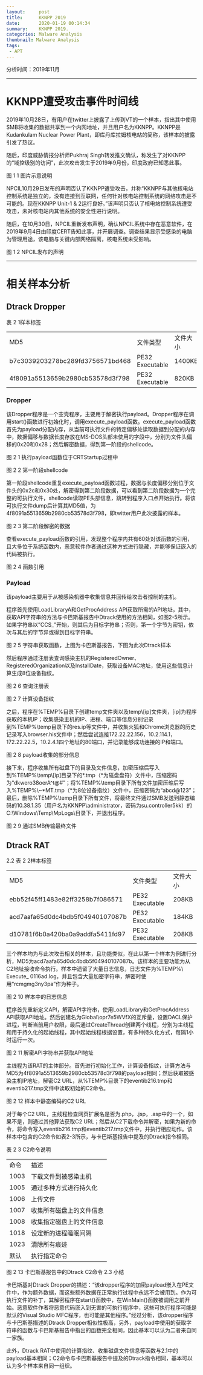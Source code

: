 ```yaml
---
layout:     post
title:      KKNPP 2019
date:       2020-01-19 00:14:34
summary:    KKNPP 2019.
categories: Malware Analysis
thumbnail: Malware Analysis
tags:
 - APT
---
```


<p>分析时间：2019年11月</p>

<hr />

<h1>KKNPP遭受攻击事件时间线</h1>

<p>2019年10月28日，有用户在twitter上披露了上传到VT的一个样本，指出其中使用SMB将收集的数据共享到一个内网地址，并且用户名为KKNPP。KKNPP是Kudankulam Nuclear Power Plant，即库丹库拉姆核电站的简称，该样本的披露引发了热议。</p>

<p>随后，印度威胁情报分析师Pukhraj Singh转发推文确认，称发生了对KKNPP的“域控级别的访问”，此次攻击发生于2019年9月份，印度政府已知悉此事。</p>

<amp-img src="{{ site.baseurl }}assets/images/kknpp2019/image1.png" layout="responsive" alt="" class="mb3"></amp-img>
<amp-img src="{{ site.baseurl }}assets/images/kknpp2019/image2.png" layout="responsive" alt="" class="mb3"></amp-img>
图 1 1 图片示意说明

<p>NPCIL10月29日发布的声明否认了KKNPP遭受攻击，并称“KKNPP与其他核电站控制系统是独立的，没有连接到互联网，任何针对核电站控制系统的网络攻击是不可能的。现在KKNPP Unit-1 & 2运行良好。”该声明只否认了核电站控制系统遭受攻击，未对核电站内其他系统的安全性进行说明。</p>
<p>随后，在10月30日，NPCIL重新发布声明，确认NPCIL系统中存在恶意软件，在2019年9月4日由印度CERT告知此事，并开展调查。调查结果显示受感染的电脑为管理用途，该电脑与关键内部网络隔离，核电系统未受影响。</p>
   
<amp-img src="{{ site.baseurl }}assets/images/kknpp2019/image3.png" layout="responsive" alt="NPCIL发布的声明1" class="mb3"></amp-img>
<amp-img src="{{ site.baseurl }}assets/images/kknpp2019/image4.png" layout="responsive" alt="NPCIL发布的声明2" class="mb3"></amp-img>
图 1 2 NPCIL发布的声明

<hr />

<h1>相关样本分析</h1>
<h2>Dtrack Dropper</h2>
表 2 1样本标签
<table>
    <tr>
        <td>MD5</td>
        <td>文件类型</td>
        <td>文件大小</td>
    </tr>
    <tr>
        <td>b7c3039203278bc289fd3756571bd468</td>
        <td>PE32 Executable</td>
        <td>1400KB</td>
    </tr>
    <tr>
        <td>4f8091a5513659b2980cb53578d3f798</td>
        <td>PE32 Executable</td>
        <td>820KB</td>
    </tr>
</table>

<h3>Dropper</h3>
<p>该Dropper程序是一个空壳程序，主要用于解密执行payload。Dropper程序在调用start()函数进行初始化时，调用execute_payload函数。execute_payload函数首先为payload分配内存，从当前可执行文件的特定偏移处读取数据到分配的内存中，数据偏移与数据长度存放在MS-DOS头部未使用的字段中，分别为文件头偏移的0x20和0x28；然后解密数据，得到第一阶段的shellcode。</p>
 
<amp-img src="{{ site.baseurl }}assets/images/kknpp2019/image5.png" layout="responsive" alt="执行payload函数位于CRTStartup过程中" class="mb3"></amp-img>
图 2 1 执行payload函数位于CRTStartup过程中

<amp-img src="{{ site.baseurl }}assets/images/kknpp2019/image6.png" layout="responsive" alt="第一阶段shellcode" class="mb3"></amp-img>
图 2 2 第一阶段shellcode

<p>第一阶段shellcode重复execute_payload函数过程，数据与长度偏移分别位于文件头的0x2c和0x30处，解密得到第二阶段数据，可以看到第二阶段数据为一个完整的可执行文件，shellcode读取PE头部信息，跳转到程序入口点开始执行。将该可执行文件dump后计算其MD5值，为4f8091a5513659b2980cb53578d3f798，即twitter用户此次披露的样本。</p>
 
<amp-img src="{{ site.baseurl }}assets/images/kknpp2019/image7.png" layout="responsive" alt="第二阶段解密的数据" class="mb3"></amp-img>
图 2 3 第二阶段解密的数据
<p>查看execute_payload函数的引用，发现整个程序内共有60处对该函数的引用，且大多位于系统函数内，恶意软件作者通过这种方式进行隐藏，并能够保证嵌入的代码被执行。</p>
 
<amp-img src="{{ site.baseurl }}assets/images/kknpp2019/image8.png" layout="responsive" alt="函数引用" class="mb3"></amp-img>
图 2 4 函数引用

<h3>Payload</h3>

<p>该payload主要用于从被感染机器中收集信息并回传给攻击者控制的主机。</p>

<p>程序首先使用LoadLibraryA和GetProcAddress API获取所需的API地址，其中，获取API字符串的方法与卡巴斯基报告中Dtrack使用的方法相同，如图2-5所示。如果字符串以”CCS_”开始，则其后为目标字符串；否则，第一个字节为密钥，依次与其后的字节异或得到目标字符串。</p>
  
<amp-img src="{{ site.baseurl }}assets/images/kknpp2019/image9.png" layout="responsive" alt="字符串获取函数，卡巴斯基报告" class="mb3"></amp-img>
<amp-img src="{{ site.baseurl }}assets/images/kknpp2019/image10.png" layout="responsive" alt="字符串获取函数，此次Dtrack样本" class="mb3"></amp-img>
图 2 5 字符串获取函数，上图为卡巴斯基报告，下图为此次Dtrack样本

<p>然后程序通过注册表查询感染主机的RegisteredOwner、RegisteredOrganization以及InstallDate，获取设备MAC地址，使用这些信息计算生成8位设备指纹。</p>
 
<amp-img src="{{ site.baseurl }}assets/images/kknpp2019/image11.png" layout="responsive" alt="查询注册表" class="mb3"></amp-img>
图 2 6 查询注册表

<amp-img src="{{ site.baseurl }}assets/images/kknpp2019/image12.png" layout="responsive" alt="计算设备指纹" class="mb3"></amp-img>
图 2 7 计算设备指纹

<p>之后，程序在%TEMP%目录下创建temp文件夹以及temp\[ip]文件夹，[ip]为程序获取的本机IP；收集感染主机的IP、进程、端口等信息分别记录到%TEMP%\temp目录下的res.ip等文件中，并收集火狐和Chrome浏览器的历史记录写入browser.his文件中；然后尝试连接172.22.22.156，10.2.114.1，172.22.22.5，10.2.4.1四个地址的80端口，并记录能够成功连接的IP和端口。</p>
 
<amp-img src="{{ site.baseurl }}assets/images/kknpp2019/image13.png" layout="responsive" alt="payload收集的部分信息" class="mb3"></amp-img>
图 2 8 payload收集的部分信息

<p>接下来，程序收集所有磁盘下的目录及文件信息，加密压缩后写入到%TEMP%\temp\[ip]目录下的*.tmp（*为磁盘盘符）文件中，压缩密码为“dkwero38oerA^t@#”；将%TEMP%\temp目录下所有文件加密压缩后写入%TEMP%\~*MT.tmp（*为8位设备指纹）文件中，压缩密码为“abcd@123”；最后，删除%TEMP%\temp目录下所有文件，将最终文件通过SMB发送到静态编码的10.38.1.35（用户名为KKNPP\administrator，密码为su.controller5kk）的C:\Windows\Temp\MpLogs\目录下，并退出程序。</p>
 
<amp-img src="{{ site.baseurl }}assets/images/kknpp2019/image14.png" layout="responsive" alt="通过SMB传输最终文件" class="mb3"></amp-img>
图 2 9 通过SMB传输最终文件

<h2>Dtrack RAT</h2>
2.2	
表 2 2样本标签
<table>
    <tr>
        <td>MD5</td>
        <td>文件类型</td>
        <td>文件大小</td>
    </tr>
    <tr>
        <td>ebb52f45ff1483e82ff3258b7f086571</td>
        <td>PE32 Executable</td>
        <td>208KB</td>
    </tr>
    <tr>
        <td>acd7aafa65d0dc4bdb5f04940107087b</td>
        <td>PE32 Executable</td>
        <td>184KB</td>
    </tr>
    <tr>
        <td>d10781f6b0a420ba0a9addfa5411fd97</td>
        <td>PE32 Executable</td>
        <td>208KB</td>
    </tr>
</table>

<p>三个样本均为与此次攻击相关的样本，且功能类似，在此以第一个样本为例进行分析，MD5为acd7aafa65d0dc4bdb5f04940107087b。该样本的主要功能为从C2地址接收命令执行。样本中遗留了大量日志信息，日志文件为%TEMP%\ Execute_ 0116ad.log，并且包含大量加密字符串，解密时使用“rcmgmg3ny3pa”作为种子。</p>
 
<amp-img src="{{ site.baseurl }}assets/images/kknpp2019/image15.png" layout="responsive" alt="样本中的日志信息" class="mb3"></amp-img>
图 2 10 样本中的日志信息
<p>程序首先重新定义API，解密API字符串，使用LoadLibrary和GetProcAddress API获取API地址。然后创建名为Global\opr7e5WVfX的互斥量，设置DACL保护进程，判断当前用户权限，最后通过CreateThread创建两个线程，分别为主线程和用于持久化的起始线程，其中起始线程根据设置，有多种持久化方式，每隔1小时运行一次。</p>
 
<amp-img src="{{ site.baseurl }}assets/images/kknpp2019/image16.png" layout="responsive" alt="解密API字符串并获取API地址" class="mb3"></amp-img>
图 2 11 解密API字符串并获取API地址
<p>主线程为该RAT的主体部分。首先进行初始化工作，计算设备指纹，计算方法与MD5为4f8091a5513659b2980cb53578d3f798的payload相同；然后获取被感染主机IP地址，解密C2 URL，从%TEMP%目录下的eventib216.tmp和eventib217.tmp文件中读取初始的C2命令。</p>
 
<amp-img src="{{ site.baseurl }}assets/images/kknpp2019/image17.png" layout="responsive" alt="解密API字符串并获取API地址" class="mb3"></amp-img>
图 2 12 样本中静态编码的C2 URL

<p>对于每个C2 URL，主线程检查网页扩展名是否为.php，.jsp，.asp中的一个，如果不是，则通过其他算法获取C2 URL；然后从C2下载命令并解密，如果为新的命令，将命令写入eventib216.tmp和eventib217.tmp文件中，并执行相应动作。该样本中包含的C2命令如表2-3所示，与卡巴斯基报告中提及的Dtrack指令相同。</p>
表 2 3 C2命令说明
<table>
    <tr>
        <td>命令</td>
        <td>描述</td>
    </tr>
    <tr>
        <td>1003</td>
        <td>下载文件到被感染主机</td>
    </tr>
    <tr>
        <td>1005</td>
        <td>通过多种方式进行持久化</td>
    </tr>
    <tr>
        <td>1006</td>
        <td>上传文件</td>
    </tr>
    <tr>
        <td>1007</td>
        <td>收集所有磁盘上的文件信息</td>
    </tr>
    <tr>
        <td>1008</td>
        <td>收集指定磁盘上的文件信息</td>
    </tr>
    <tr>
        <td>1018</td>
        <td>设定新的进程睡眠间隔</td>
    </tr>
    <tr>
        <td>1023</td>
        <td>清除所有痕迹</td>
    </tr>
    <tr>
        <td>默认</td>
        <td>执行指定命令</td>
    </tr>
</table>

<amp-img src="{{ site.baseurl }}assets/images/kknpp2019/image18.png" layout="responsive" alt="解密API字符串并获取API地址" class="mb3"></amp-img>
图 2 13 卡巴斯基报告中的Dtrack C2命令
2.3	小结
<p>卡巴斯基对Dtrack Dropper的描述：“该dropper程序的加密payload嵌入在PE文件中，作为额外数据，而这些额外数据在正常执行过程中永远不会被用到。作为可执行文件的补丁，其解密程序在start()函数中，在WinMain()函数被调用之前开始。恶意软件作者将恶意代码嵌入到无害的可执行程序中，这些可执行程序可能是默认的Visual Studio MFC程序，也可能是其他程序。”经过分析，该dropper程序与卡巴斯基描述的Dtrack Dropper相似性极高，另外，payload中使用的获取字符串的函数与卡巴斯基报告中指出的函数完全相同，因此基本可以认为二者来自同一家族。</p>
<p>此外，Dtrack RAT中使用的计算指纹、收集磁盘文件信息等函数与2.1中的payload基本相同；C2命令与卡巴斯基报告中提及的Dtrack指令相同，基本可以认为多个样本来自同一组织。</p>